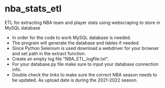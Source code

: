 # nba_stats_etl
ETL for extracting NBA team and player stats using webscraping to store in MySQL database

- In order for the code to work MySQL database is needed. 
- The program will generate the database and tables if needed. 
- Since Python Selenium is used download a webdriver for your browser and set path in the extract function. 
- Create an empty log file "NBA_ETL_logfile.txt". 
- For your database.py file make sure to input your database connection info. 
- Double check the links to make sure the correct NBA season needs to be updated. As upload date is during the 2021-2022 season.
